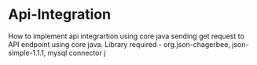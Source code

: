 # Api-Integration
How to implement api integrartion using core java
sending get request to API endpoint using core java.
Library required - org.json-chagerbee, json-simple-1.1.1, mysql connector j
